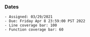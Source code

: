 ### Dates

    - Assigned: 03/29/2021
    - Due: Friday Apr 8 23:59:00 PST 2022
    - Line coverage bar: 100
    - Function coverage bar: 60

